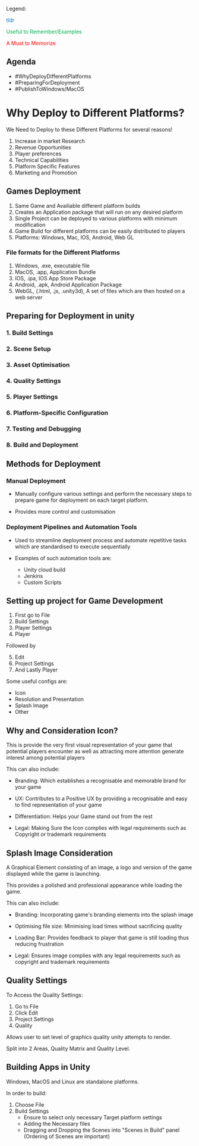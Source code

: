 Legend:

<font color="#0070c0">tldr</font>

<font color="#00b050">Useful to Remember/Examples</font>

<font color="#ff0000">A Must to Memorize </font>
## Agenda

- #WhyDeployDifferentPlatforms
- #PreparingForDeployment 
- #PublishToWindows/MacOS

# Why Deploy to Different Platforms?

We Need to Deploy to these Different Platforms for several reasons!

1. Increase in market Research
2. Revenue Opportunities
3. Player preferences
4. Technical Capabilities
5. Platform Specific Features
6. Marketing and Promotion

## Games Deployment

1. Same Game and Availiable different platform builds
2. Creates an Application package that will run on any desired platform 
3. Single Project can be deployed to various platforms with minimum modification
4. Game Build for different platforms can be easily distributed to players
5. Platforms: Windows, Mac, IOS, Android, Web GL


### File formats for the Different Platforms

1. Windows, .exe, executable file
2. MacOS, .app, Application Bundle
3. IOS, .ipa, IOS App Store Package
4. Android, .apk, Android Application Package
5. WebGL, (.html, .js, .unity3d), A set of files which are then hosted on a web server


## Preparing for Deployment in unity

### 1. Build Settings

### 2. Scene Setup

### 3. Asset Optimisation

### 4. Quality Settings

### 5. Player Settings

### 6. Platform-Specific Configuration

### 7. Testing and Debugging

### 8. Build and Deployment


## Methods for Deployment

### Manual Deployment

- Manually configure various settings and perform the necessary steps to prepare game for deployment on each target platform.

- Provides more control and customisation

### Deployment  Pipelines and Automation Tools

- Used to streamline deployment process and automate repetitive tasks which are standardised to execute sequentially

- Examples of such automation tools are:
    - Unity cloud build
    - Jenkins
    - Custom Scripts



## Setting up project for Game Development

1. First go to File
2. Build Settings
3. Player Settings
4. Player 

Followed by 

5. Edit
6. Project Settings 
7. And Lastly Player

Some useful configs are:

- Icon
- Resolution  and Presentation
- Splash Image
- Other


## Why and Consideration Icon?

This is provide the very first visual representation of your game that potential players encounter as well as attracting more attention generate interest among potential players

This can also include:

- Branding: Which establishes a recognisable and memorable brand for your game

- UX: Contributes to a Positive UX by providing a recognisable and easy to find representation of your game

- Differentiation: Helps your Game stand out from the rest

- Legal: Making Sure the Icon complies with legal requirements such as Copyright or trademark requirements



## Splash Image Consideration

A Graphical Element consisting of an image, a logo and version of the game displayed while the game is launching.

This provides a polished and professional appearance while loading the game.

This can also include:

- Branding: Incorporating game's branding elements into the splash image

- Optimising file size: Minimising load times without sacrificing quality

- Loading Bar: Provides feedback to player that game is still loading thus reducing frustration

- Legal: Ensures image complies with any legal requirements such as copyright and trademark requirements


## Quality Settings

To Access the Quality Settings:

1. Go to File
2. Click Edit
3. Project Settings
4. Quality

Allows user to  set level of graphics quality unity attempts to render.

Split into 2 Areas, Quality Matrix and Quality Level.


## Building Apps in Unity

Windows, MacOS and Linux are standalone platforms.

In order to build:

1. Choose File
2. Build Settings
   - Ensure to select only necessary Target platform settings
   - Adding the Necessary files
   - Dragging and Dropping the Scenes into "Scenes in Build" panel
    (Ordering of Scenes are important)

